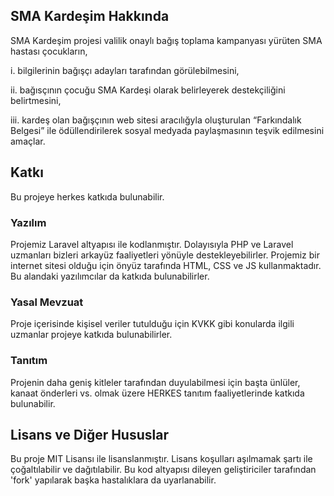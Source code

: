 ## SMA Kardeşim Hakkında 

SMA Kardeşim projesi valilik onaylı bağış toplama kampanyası yürüten SMA hastası 
çocukların,

i. bilgilerinin bağışçı adayları tarafından görülebilmesini, 

ii. bağısçının çocuğu SMA Kardeşi olarak belirleyerek destekçiliğini belirtmesini, 

iii. kardeş olan bağışçının web sitesi aracılığyla oluşturulan “Farkındalık Belgesi” ile 
ödüllendirilerek sosyal medyada paylaşmasının teşvik edilmesini amaçlar.

## Katkı

Bu projeye herkes katkıda bulunabilir. 

### Yazılım

Projemiz Laravel altyapısı ile kodlanmıştır. Dolayısıyla PHP ve Laravel uzmanları bizleri arkayüz faaliyetleri yönüyle destekleyebilirler. 
Projemiz bir internet sitesi olduğu için önyüz tarafında HTML, CSS ve JS kullanmaktadır. Bu alandaki yazılımcılar da katkıda bulunabilirler.

### Yasal Mevzuat

Proje içerisinde kişisel veriler tutulduğu için KVKK gibi konularda ilgili uzmanlar projeye katkıda bulunabilirler.

### Tanıtım

Projenin daha geniş kitleler tarafından duyulabilmesi için başta ünlüler, kanaat önderleri vs. olmak üzere HERKES tanıtım faaliyetlerinde katkıda bulunabilir. 

## Lisans ve Diğer Hususlar

Bu proje MIT Lisansı ile lisanslanmıştır. Lisans koşulları aşılmamak şartı ile çoğaltılabilir ve dağıtılabilir. Bu kod altyapısı dileyen geliştiriciler tarafından 'fork' yapılarak başka hastalıklara da uyarlanabilir.
